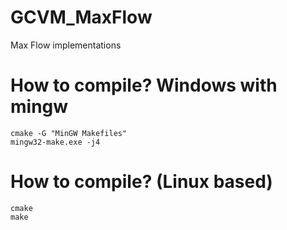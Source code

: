 # GCVM_MaxFlow
Max Flow implementations

# How to compile? Windows with mingw
```
cmake -G "MinGW Makefiles" 
mingw32-make.exe -j4
```


# How to compile? (Linux based)
```
cmake
make
```
